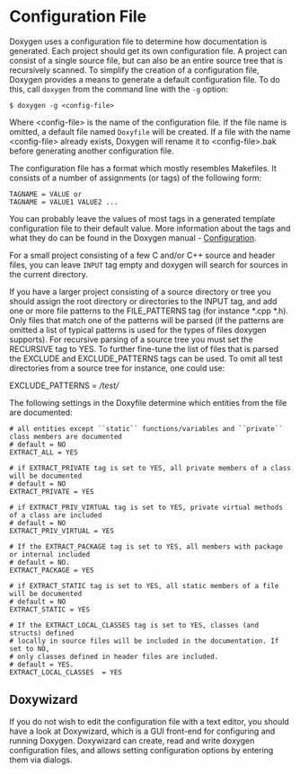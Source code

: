 # Configuration File

Doxygen uses a configuration file to determine how documentation is generated. Each project should get its own configuration file. A project can consist of a single source file, but can also be an entire source tree that is recursively scanned. To simplify the creation of a configuration file, Doxygen provides a means to generate a default configuration file. To do this, call ``doxygen`` from the command line with the ``-g`` option:

```Shell
$ doxygen -g <config-file>
```

Where \<config-file\> is the name of the configuration file. If the file name is omitted, a default file named ``Doxyfile`` will be created. If a file with the name \<config-file\> already exists, Doxygen will rename it to \<config-file\>.bak before generating another configuration file.
  
The configuration file has a format which mostly resembles Makefiles. It consists of a number of assignments (or tags) of the following form:

```Shell
TAGNAME = VALUE or
TAGNAME = VALUE1 VALUE2 ...
```

You can probably leave the values of most tags in a generated template configuration file to their default value. More information about the tags and what they do can be found in the Doxygen manual - [Configuration](https://www.doxygen.nl/manual/config.html).
  
For a small project consisting of a few C and/or C++ source and header files, you can leave ``INPUT`` tag empty and doxygen will search for sources in the current directory.

If you have a larger project consisting of a source directory or tree you should assign the root directory or directories to the INPUT tag, and add one or more file patterns to the FILE_PATTERNS tag (for instance *.cpp *.h). Only files that match one of the patterns will be parsed (if the patterns are omitted a list of typical patterns is used for the types of files doxygen supports). For recursive parsing of a source tree you must set the RECURSIVE tag to YES. To further fine-tune the list of files that is parsed the EXCLUDE and EXCLUDE_PATTERNS tags can be used. To omit all test directories from a source tree for instance, one could use:

EXCLUDE_PATTERNS = */test/*
  
  The following settings in the Doxyfile determine which entities from the file are documented:

```Shell
# all entities except ``static`` functions/variables and ``private`` class members are documented
# default = NO
EXTRACT_ALL = YES      

# if EXTRACT_PRIVATE tag is set to YES, all private members of a class will be documented
# default = NO
EXTRACT_PRIVATE = YES   

# if EXTRACT_PRIV_VIRTUAL tag is set to YES, private virtual methods of a class are included
# default = NO
EXTRACT_PRIV_VIRTUAL = YES 

# If the EXTRACT_PACKAGE tag is set to YES, all members with package or internal included
# default = NO.
EXTRACT_PACKAGE = YES

# if EXTRACT_STATIC tag is set to YES, all static members of a file will be documented
# default = NO
EXTRACT_STATIC = YES   

# If the EXTRACT_LOCAL_CLASSES tag is set to YES, classes (and structs) defined
# locally in source files will be included in the documentation. If set to NO,
# only classes defined in header files are included.
# default = YES.
EXTRACT_LOCAL_CLASSES  = YES     
```

## Doxywizard
If you do not wish to edit the configuration file with a text editor, you should have a look at Doxywizard, which is a GUI front-end for configuring and running Doxygen. Doxywizard can create, read and write doxygen configuration files, and allows setting configuration options by entering them via dialogs.
